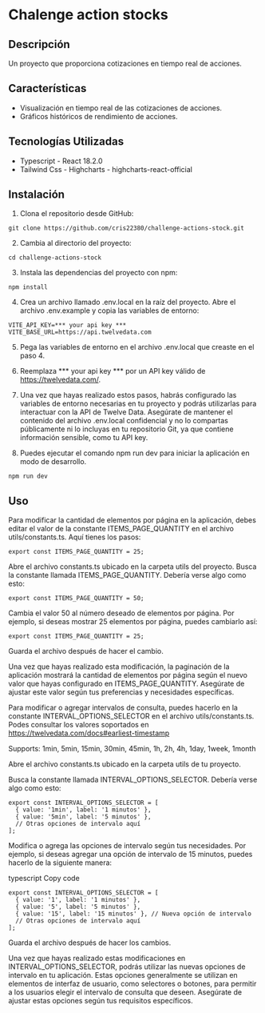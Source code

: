 # Chalenge action stocks

## Descripción
Un proyecto que proporciona cotizaciones en tiempo real de acciones. 

## Características

- Visualización en tiempo real de las cotizaciones de acciones.
- Gráficos históricos de rendimiento de acciones.


## Tecnologías Utilizadas
- Typescript - React 18.2.0 
- Tailwind Css - Highcharts - highcharts-react-official
## Instalación
1. Clona el repositorio desde GitHub:

```
git clone https://github.com/cris22380/challenge-actions-stock.git
```
2. Cambia al directorio del proyecto:
```
cd challenge-actions-stock
```
3. Instala las dependencias del proyecto con npm:
```
npm install
```
4. Crea un archivo llamado .env.local en la raíz del proyecto.
Abre el archivo .env.example y copia las variables de entorno:

```
VITE_API_KEY=*** your api key ***
VITE_BASE_URL=https://api.twelvedata.com
```

5. Pega las variables de entorno en el archivo .env.local que creaste en el paso 4.

6. Reemplaza *** your api key *** por un API key válido de https://twelvedata.com/.

7. Una vez que hayas realizado estos pasos, habrás configurado las variables de entorno necesarias en tu proyecto y podrás utilizarlas para interactuar con la API de Twelve Data. Asegúrate de mantener el contenido del archivo .env.local confidencial y no lo compartas públicamente ni lo incluyas en tu repositorio Git, ya que contiene información sensible, como tu API key.

8. Puedes ejecutar el comando npm run dev para iniciar la aplicación en modo de desarrollo.
```
npm run dev
```

## Uso
Para modificar la cantidad de elementos por página en la aplicación, debes editar el valor de la constante ITEMS_PAGE_QUANTITY en el archivo utils/constants.ts. Aquí tienes los pasos:

```
export const ITEMS_PAGE_QUANTITY = 25;
```

Abre el archivo constants.ts ubicado en la carpeta utils del proyecto.
Busca la constante llamada ITEMS_PAGE_QUANTITY. Debería verse algo como esto:

```
export const ITEMS_PAGE_QUANTITY = 50;
```

Cambia el valor 50 al número deseado de elementos por página. Por ejemplo, si deseas mostrar 25 elementos por página, puedes cambiarlo así:

```
export const ITEMS_PAGE_QUANTITY = 25;
```

Guarda el archivo después de hacer el cambio.

Una vez que hayas realizado esta modificación, la paginación de la aplicación mostrará la cantidad de elementos por página según el nuevo valor que hayas configurado en ITEMS_PAGE_QUANTITY. Asegúrate de ajustar este valor según tus preferencias y necesidades específicas.

Para modificar o agregar intervalos de consulta, puedes hacerlo en la constante INTERVAL_OPTIONS_SELECTOR en el archivo utils/constants.ts. 
Podes consultar los valores soportados en https://twelvedata.com/docs#earliest-timestamp

Supports: 1min, 5min, 15min, 30min, 45min, 1h, 2h, 4h, 1day, 1week, 1month

Abre el archivo constants.ts ubicado en la carpeta utils de tu proyecto.

Busca la constante llamada INTERVAL_OPTIONS_SELECTOR. Debería verse algo como esto:

```
export const INTERVAL_OPTIONS_SELECTOR = [
  { value: '1min', label: '1 minutos' },
  { value: '5min', label: '5 minutos' },
  // Otras opciones de intervalo aquí
];
```
Modifica o agrega las opciones de intervalo según tus necesidades. Por ejemplo, si deseas agregar una opción de intervalo de 15 minutos, puedes hacerlo de la siguiente manera:

typescript
Copy code
```
export const INTERVAL_OPTIONS_SELECTOR = [
  { value: '1', label: '1 minutos' },
  { value: '5', label: '5 minutos' },
  { value: '15', label: '15 minutos' }, // Nueva opción de intervalo
  // Otras opciones de intervalo aquí
];
```
Guarda el archivo después de hacer los cambios.

Una vez que hayas realizado estas modificaciones en INTERVAL_OPTIONS_SELECTOR, podrás utilizar las nuevas opciones de intervalo en tu aplicación. Estas opciones generalmente se utilizan en elementos de interfaz de usuario, como selectores o botones, para permitir a los usuarios elegir el intervalo de consulta que deseen. Asegúrate de ajustar estas opciones según tus requisitos específicos.